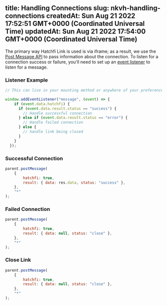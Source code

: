 
title: Handling Connections
slug: nkvh-handling-connections
createdAt: Sun Aug 21 2022 17:52:51 GMT+0000 (Coordinated Universal Time)
updatedAt: Sun Aug 21 2022 17:54:00 GMT+0000 (Coordinated Universal Time)
---

The primary way Hatchfi Link is used is via iframe; as a result, we use the [Post Message API](https://developer.mozilla.org/en-US/docs/Web/API/Window/postMessage) to pass information about the connection. To listen for a connection success or failure, you'll need to set up an [event listener](https://developer.mozilla.org/en-US/docs/Web/API/Window/message_event) to listen for a message.

### Listener Example

```javascript
// This can live in your mounting method or anywhere of your preference.

window.addEventListener("message", (event) => {
    if (event.data.hatchfi) {
      if (event.data.result.status == "success") {
        // Handle successful connection
      } else if (event.data.result.status == "error") {
        // Handle failed connection
      } else {
        // handle link being closed
      }
    }
  });
```

### Successful Connection

```javascript
parent.postMessage(
    {
        hatchfi: true,
        result: { data: res.data, status: "success" },
    },
    "*"
);
```

### Failed Connection

```javascript
parent.postMessage(
    {
        hatchfi: true,
        result: { data: null, status: "close" },
    },
    "*"
);
```

### Close Link

```javascript
parent.postMessage(
    {
        hatchfi: true,
        result: { data: null, status: "close" },
    },
    "*"
);
```

